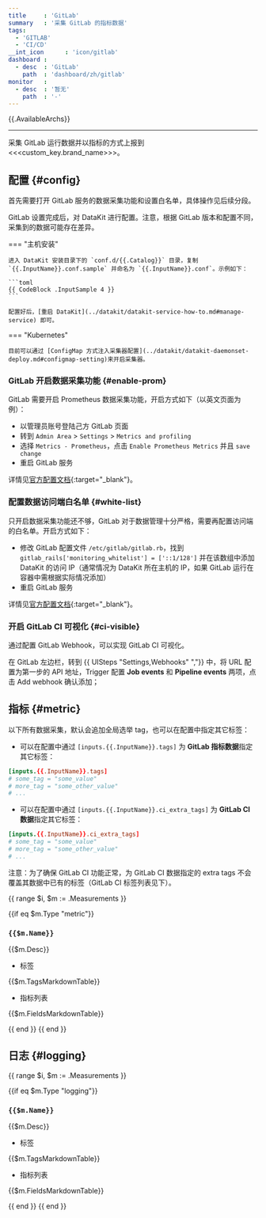 ```yaml
---
title     : 'GitLab'
summary   : '采集 GitLab 的指标数据'
tags:
  - 'GITLAB'
  - 'CI/CD'
__int_icon      : 'icon/gitlab'
dashboard :
  - desc  : 'GitLab'
    path  : 'dashboard/zh/gitlab'
monitor   :
  - desc  : '暂无'
    path  : '-'
---
```



{{.AvailableArchs}}

---

采集 GitLab 运行数据并以指标的方式上报到<<<custom_key.brand_name>>>。

## 配置 {#config}

首先需要打开 GitLab 服务的数据采集功能和设置白名单，具体操作见后续分段。

GitLab 设置完成后，对 DataKit 进行配置。注意，根据 GitLab 版本和配置不同，采集到的数据可能存在差异。

<!-- markdownlint-disable MD046 -->
=== "主机安装"

    进入 DataKit 安装目录下的 `conf.d/{{.Catalog}}` 目录，复制 `{{.InputName}}.conf.sample` 并命名为 `{{.InputName}}.conf`。示例如下：
    
    ```toml
    {{ CodeBlock .InputSample 4 }}
    ```

    配置好后，[重启 DataKit](../datakit/datakit-service-how-to.md#manage-service) 即可。

=== "Kubernetes"

    目前可以通过 [ConfigMap 方式注入采集器配置](../datakit/datakit-daemonset-deploy.md#configmap-setting)来开启采集器。
<!-- markdownlint-enable -->

### GitLab 开启数据采集功能 {#enable-prom}

GitLab 需要开启 Prometheus 数据采集功能，开启方式如下（以英文页面为例）：

- 以管理员账号登陆己方 GitLab 页面
- 转到 `Admin Area` > `Settings` > `Metrics and profiling`
- 选择 `Metrics - Prometheus`，点击 `Enable Prometheus Metrics` 并且 `save change`
- 重启 GitLab 服务

详情见[官方配置文档](https://docs.gitlab.com/ee/administration/monitoring/prometheus/gitlab_metrics.html#gitlab-prometheus-metrics){:target="_blank"}。

### 配置数据访问端白名单 {#white-list}

只开启数据采集功能还不够，GitLab 对于数据管理十分严格，需要再配置访问端的白名单。开启方式如下：

- 修改 GitLab 配置文件 `/etc/gitlab/gitlab.rb`，找到 `gitlab_rails['monitoring_whitelist'] = ['::1/128']` 并在该数组中添加 DataKit 的访问 IP（通常情况为 DataKit 所在主机的 IP，如果 GitLab 运行在容器中需根据实际情况添加）
- 重启 GitLab 服务

详情见[官方配置文档](https://docs.gitlab.com/ee/administration/monitoring/ip_whitelist.html){:target="_blank"}。

### 开启 GitLab CI 可视化 {#ci-visible}

通过配置 GitLab Webhook，可以实现 GitLab CI 可视化。

在 GitLab 左边栏，转到 {{ UISteps "Settings,Webhooks" ","}} 中，将 URL 配置为第一步的 API 地址，Trigger 配置 **Job events** 和 **Pipeline events** 两项，点击 Add webhook 确认添加；

## 指标 {#metric}

以下所有数据采集，默认会追加全局选举 tag，也可以在配置中指定其它标签：

- 可以在配置中通过 `[inputs.{{.InputName}}.tags]` 为 **GitLab 指标数据**指定其它标签：

``` toml
[inputs.{{.InputName}}.tags]
# some_tag = "some_value"
# more_tag = "some_other_value"
# ...
```

- 可以在配置中通过 `[inputs.{{.InputName}}.ci_extra_tags]` 为 **GitLab CI 数据**指定其它标签：

``` toml
[inputs.{{.InputName}}.ci_extra_tags]
# some_tag = "some_value"
# more_tag = "some_other_value"
# ...
```

注意：为了确保 GitLab CI 功能正常，为 GitLab CI 数据指定的 extra tags 不会覆盖其数据中已有的标签（GitLab CI 标签列表见下）。

{{ range $i, $m := .Measurements }}

{{if eq $m.Type "metric"}}

### `{{$m.Name}}`

{{$m.Desc}}

- 标签

{{$m.TagsMarkdownTable}}

- 指标列表

{{$m.FieldsMarkdownTable}}

{{ end }}
{{ end }}

## 日志 {#logging}

{{ range $i, $m := .Measurements }}

{{if eq $m.Type "logging"}}

### `{{$m.Name}}`

{{$m.Desc}}

- 标签

{{$m.TagsMarkdownTable}}

- 指标列表

{{$m.FieldsMarkdownTable}}

{{ end }}
{{ end }}
